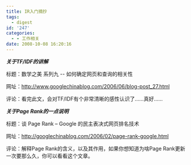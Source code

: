 ```yaml
---
title: IR入门摘抄
tags:
  - digest
id: '247'
categories:
  - - 工作相关
date: 2008-10-08 16:20:16
---
```


_**关于TF/IDF的讲解**_

标题：数学之美 系列九 -- 如何确定网页和查询的相关性

网址：http://www.googlechinablog.com/2006/06/blog-post_27.html

评论：看完此文，会对TF/IDF有个非常清晰的感性认识了……真好……

_**关于Page Rank的一点说明**_

标题：谈 Page Rank – Google 的民主表决式网页排名技术

网址：http://googlechinablog.com/2006/02/page-rank-google.html

评论：解释Page Rank的含义，以及其作用，如果你想知道为啥Page Rank更新一次要那么久，你可以看看这个文章。